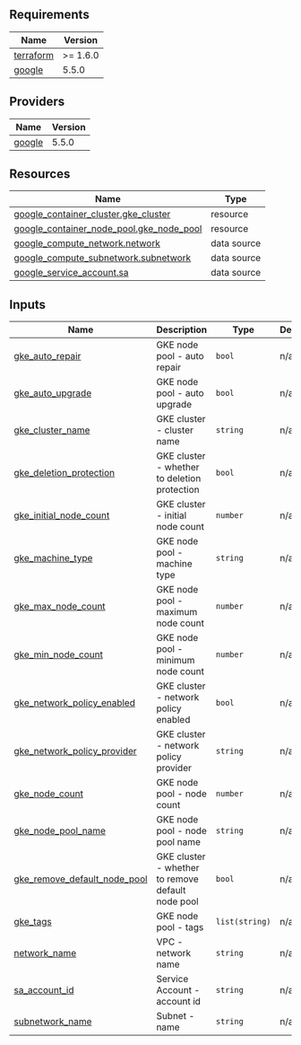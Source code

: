<!-- BEGIN_TF_DOCS -->
## Requirements

| Name | Version |
|------|---------|
| <a name="requirement_terraform"></a> [terraform](#requirement\_terraform) | >= 1.6.0 |
| <a name="requirement_google"></a> [google](#requirement\_google) | 5.5.0 |

## Providers

| Name | Version |
|------|---------|
| <a name="provider_google"></a> [google](#provider\_google) | 5.5.0 |

## Resources

| Name | Type |
|------|------|
| [google_container_cluster.gke_cluster](https://registry.terraform.io/providers/hashicorp/google/5.5.0/docs/resources/container_cluster) | resource |
| [google_container_node_pool.gke_node_pool](https://registry.terraform.io/providers/hashicorp/google/5.5.0/docs/resources/container_node_pool) | resource |
| [google_compute_network.network](https://registry.terraform.io/providers/hashicorp/google/5.5.0/docs/data-sources/compute_network) | data source |
| [google_compute_subnetwork.subnetwork](https://registry.terraform.io/providers/hashicorp/google/5.5.0/docs/data-sources/compute_subnetwork) | data source |
| [google_service_account.sa](https://registry.terraform.io/providers/hashicorp/google/5.5.0/docs/data-sources/service_account) | data source |

## Inputs

| Name | Description | Type | Default | Required |
|------|-------------|------|---------|:--------:|
| <a name="input_gke_auto_repair"></a> [gke\_auto\_repair](#input\_gke\_auto\_repair) | GKE node pool - auto repair | `bool` | n/a | yes |
| <a name="input_gke_auto_upgrade"></a> [gke\_auto\_upgrade](#input\_gke\_auto\_upgrade) | GKE node pool - auto upgrade | `bool` | n/a | yes |
| <a name="input_gke_cluster_name"></a> [gke\_cluster\_name](#input\_gke\_cluster\_name) | GKE cluster - cluster name | `string` | n/a | yes |
| <a name="input_gke_deletion_protection"></a> [gke\_deletion\_protection](#input\_gke\_deletion\_protection) | GKE cluster - whether to deletion protection | `bool` | n/a | yes |
| <a name="input_gke_initial_node_count"></a> [gke\_initial\_node\_count](#input\_gke\_initial\_node\_count) | GKE cluster - initial node count | `number` | n/a | yes |
| <a name="input_gke_machine_type"></a> [gke\_machine\_type](#input\_gke\_machine\_type) | GKE node pool - machine type | `string` | n/a | yes |
| <a name="input_gke_max_node_count"></a> [gke\_max\_node\_count](#input\_gke\_max\_node\_count) | GKE node pool - maximum node count | `number` | n/a | yes |
| <a name="input_gke_min_node_count"></a> [gke\_min\_node\_count](#input\_gke\_min\_node\_count) | GKE node pool - minimum node count | `number` | n/a | yes |
| <a name="input_gke_network_policy_enabled"></a> [gke\_network\_policy\_enabled](#input\_gke\_network\_policy\_enabled) | GKE cluster - network policy enabled | `bool` | n/a | yes |
| <a name="input_gke_network_policy_provider"></a> [gke\_network\_policy\_provider](#input\_gke\_network\_policy\_provider) | GKE cluster - network policy provider | `string` | n/a | yes |
| <a name="input_gke_node_count"></a> [gke\_node\_count](#input\_gke\_node\_count) | GKE node pool - node count | `number` | n/a | yes |
| <a name="input_gke_node_pool_name"></a> [gke\_node\_pool\_name](#input\_gke\_node\_pool\_name) | GKE node pool - node pool name | `string` | n/a | yes |
| <a name="input_gke_remove_default_node_pool"></a> [gke\_remove\_default\_node\_pool](#input\_gke\_remove\_default\_node\_pool) | GKE cluster - whether to remove default node pool | `bool` | n/a | yes |
| <a name="input_gke_tags"></a> [gke\_tags](#input\_gke\_tags) | GKE node pool - tags | `list(string)` | n/a | yes |
| <a name="input_network_name"></a> [network\_name](#input\_network\_name) | VPC - network name | `string` | n/a | yes |
| <a name="input_sa_account_id"></a> [sa\_account\_id](#input\_sa\_account\_id) | Service Account - account id | `string` | n/a | yes |
| <a name="input_subnetwork_name"></a> [subnetwork\_name](#input\_subnetwork\_name) | Subnet - name | `string` | n/a | yes |
<!-- END_TF_DOCS -->
